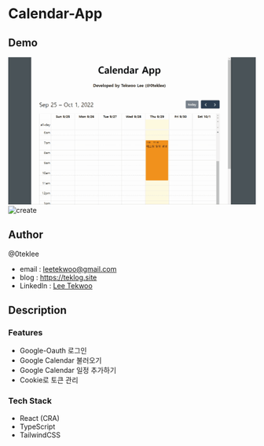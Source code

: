 # Calendar-App

## Demo

<img src="public/aseet/detail.gif" alt="main">
<img src="public/aseet/create.gif" alt="create">

## Author

@0teklee
- email : leetekwoo@gmail.com
- blog : https://teklog.site
- LinkedIn : [Lee Tekwoo](https://www.linkedin.com/in/tekwoo-lee-a67913171)

## Description

### Features

- Google-Oauth 로그인
- Google Calendar 불러오기
- Google Calendar 일정 추가하기
- Cookie로 토큰 관리

### Tech Stack

- React (CRA)
- TypeScript
- TailwindCSS
